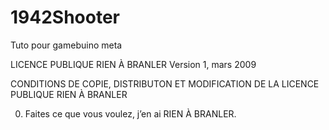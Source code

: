 # 1942Shooter
Tuto pour gamebuino meta

 LICENCE PUBLIQUE RIEN À BRANLER
       Version 1, mars 2009
                     
CONDITIONS DE COPIE, DISTRIBUTON ET MODIFICATION
     DE LA LICENCE PUBLIQUE RIEN À BRANLER
     
0. Faites ce que vous voulez, j’en ai RIEN À BRANLER.
